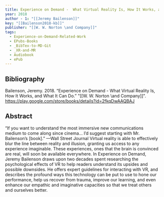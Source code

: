 ```yaml
---
title: Experience on Demand -  What Virtual Reality Is, How It Works, and What It Can Do
year: 2018
author - 1: "[[Jeremy Bailenson]]"
key: "[[Bailenson2018-kb]]"
publisher: "[[W. W. Norton \and Company]]"
tags:
  - Experience-on-Demand-Related-Work
  - EPubs-Books
  - _BibTex-to-MD-Git
  - _XR-and-MR
  - Audiobook
  - ePub
---
```


## Bibliography
Bailenson, Jeremy. 2018. “Experience on Demand -  What Virtual Reality Is, How It Works, and What It Can Do.” "[[W. W. Norton \and Company]]". https://play.google.com/store/books/details?id=2fkqDwAAQBAJ

## Abstract
“If you want to understand the most immersive new communications medium to come along since cinema… I’d suggest starting with Mr. Bailenson’s [book].” —Wall Street Journal Virtual reality is able to effectively blur the line between reality and illusion, granting us access to any experience imaginable. These experiences, ones that the brain is convinced are real, will soon be available everywhere. In Experience on Demand, Jeremy Bailenson draws upon two decades spent researching the psychological effects of VR to help readers understand its upsides and possible downsides. He offers expert guidelines for interacting with VR, and describes the profound ways this technology can be put to use to hone our performance, help us recover from trauma, improve our learning, and even enhance our empathic and imaginative capacities so that we treat others and ourselves better.